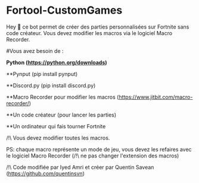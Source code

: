 # Fortool-CustomGames
Hey 🖖 ce bot permet de créer des parties personnalisées sur Fortnite sans code créateur.
Vous devez modifier les macros via le logiciel Macro Recorder.

#Vous avez besoin de :

**Python (https://python.org/downloads)**

**Pynput (pip install pynput)

**Discord.py (pip install discord.py)

**Macro Recorder pour modifier les macros (https://www.jitbit.com/macro-recorder/)

**Un code créateur (pour lancer les parties)

**Un ordinateur qui fais tourner Fortnite

/!\ Vous devez modifier toutes les macros.

PS: chaque macro représente un mode de jeu, vous devez les refaires avec le logiciel Macro Recorder (/!\ ne pas changer l'extension des macros)

/!\ Code modifiée par Iyed Amri et créer par Quentin Savean (https://github.com/quentinsvn)
